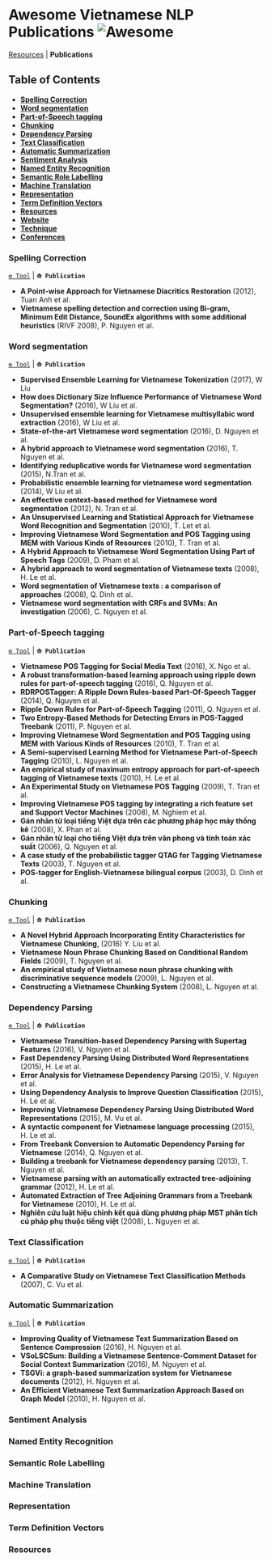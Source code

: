 # Awesome Vietnamese NLP Publications ![Awesome](https://cdn.rawgit.com/sindresorhus/awesome/d7305f38d29fed78fa85652e3a63e154dd8e8829/media/badge.svg)

[Resources](https://github.com/magizbox/underthesea/wiki) | **Publications**

## Table of Contents

* [**Spelling Correction**](#spelling-correction)
* [**Word segmentation**](#word-segmentation)
* [**Part-of-Speech tagging**](#part-of-speech-tagging)
* [**Chunking**](#chunking)
* [**Dependency Parsing**](#dependency-parsing)
* [**Text Classification**](#text-classification)
* [**Automatic Summarization**](#automatic-summarization)
* [**Sentiment Analysis**](#sentiment-analysis)
* [**Named Entity Recognition**](#named-entity-recognition)
* [**Semantic Role Labelling**](#semantic-role-labelling)
* [**Machine Translation**](#machine-translation)
* [**Representation**](#representation)
* [**Term Definition Vectors**](#term-definition-vectors)
* [**Resources**](#resources)
* [**Website**](#website)
* [**Technique**](#technique)
* [**Conferences**](#conferences)

### Spelling Correction

[`⚙ Tool`](https://github.com/magizbox/underthesea/wiki#spelling-correction) | **`⟰ Publication`**

* **A Point-wise Approach for Vietnamese Diacritics Restoration** (2012), Tuan Anh et al.
* **Vietnamese spelling detection and correction using Bi-gram, Minimum Edit Distance, SoundEx algorithms with some additional heuristics** (RIVF 2008), P. Nguyen et al.

### Word segmentation

[`⚙ Tool`](https://github.com/magizbox/underthesea/wiki#word-segmentation) | **`⟰ Publication`**

* **Supervised Ensemble Learning for Vietnamese Tokenization** (2017), W Liu
* **How does Dictionary Size Influence Performance of Vietnamese Word Segmentation?** (2016), W Liu et al.
* **Unsupervised ensemble learning for Vietnamese multisyllabic word extraction** (2016), W Liu et al.
* **State-of-the-art Vietnamese word segmentation** (2016), D. Nguyen et al.
* **A hybrid approach to Vietnamese word segmentation** (2016), T. Nguyen et al.
* **Identifying reduplicative words for Vietnamese word segmentation** (2015), N.Tran et al.
* **Probabilistic ensemble learning for vietnamese word segmentation** (2014), W Liu et al.
* **An effective context-based method for Vietnamese word segmentation** (2012), N. Tran et al.
* **An Unsupervised Learning and Statistical Approach for Vietnamese Word Recognition and Segmentation** (2010), T. Let et al.
* **Improving Vietnamese Word Segmentation and POS Tagging using MEM with Various Kinds of Resources** (2010), T. Tran et al.
* **A Hybrid Approach to Vietnamese Word Segmentation Using Part of Speech Tags** (2009), D. Pham et al.
* **A hybrid approach to word segmentation of Vietnamese texts** (2008), H. Le et al.
* **Word segmentation of Vietnamese texts : a comparison of approaches** (2008), Q. Dinh et al.
* **Vietnamese word segmentation with CRFs and SVMs: An investigation** (2006), C. Nguyen et al.


### Part-of-Speech tagging

[`⚙ Tool`](https://github.com/magizbox/underthesea/wiki#part-of-speech-tagging) | **`⟰ Publication`**

* **Vietnamese POS Tagging for Social Media Text** (2016), X. Ngo et al.
* **A robust transformation-based learning approach using ripple down rules for part-of-speech tagging** (2016), Q. Nguyen et al.
* **RDRPOSTagger: A Ripple Down Rules-based Part-Of-Speech Tagger** (2014), Q. Nguyen et al.
* **Ripple Down Rules for Part-of-Speech Tagging** (2011), Q. Nguyen et al.
* **Two Entropy-Based Methods for Detecting Errors in POS-Tagged Treebank** (2011), P. Nguyen et al.
* **Improving Vietnamese Word Segmentation and POS Tagging using MEM with Various Kinds of Resources** (2010), T. Tran et al.
* **A Semi-supervised Learning Method for Vietnamese Part-of-Speech Tagging** (2010), L. Nguyen et al.
* **An empirical study of maximum entropy approach for part-of-speech tagging of Vietnamese texts** (2010), H. Le et al.
* **An Experimental Study on Vietnamese POS Tagging** (2009), T. Tran et al.
* **Improving Vietnamese POS tagging by integrating a rich feature set and Support Vector Machines** (2008), M. Nghiem et al.
* **Gán nhãn từ loại tiếng Việt dựa trên các phương pháp học máy thống kê** (2008), X. Phan et al.
* **Gán nhãn từ loại cho tiếng Việt dựa trên văn phong và tính toán xác suất** (2006), Q. Nguyen et al.
* **A case study of the probabilistic tagger QTAG for Tagging Vietnamese Texts** (2003), T. Nguyen et al.
* **POS-tagger for English-Vietnamese bilingual corpus** (2003), D. Dinh et al.

### Chunking

[`⚙ Tool`](https://github.com/magizbox/underthesea/wiki#chunking) | **`⟰ Publication`**

* **A Novel Hybrid Approach Incorporating Entity Characteristics for Vietnamese Chunking**, (2016) Y. Liu et al.
* **Vietnamese Noun Phrase Chunking Based on Conditional Random Fields** (2009), T. Nguyen et al.
* **An empirical study of Vietnamese noun phrase chunking with discriminative sequence models** (2009), L. Nguyen et al.
* **Constructing a Vietnamese Chunking System** (2008), L. Nguyen et al.

### Dependency Parsing

[`⚙ Tool`](https://github.com/magizbox/underthesea/wiki#dependency-parsing) | **`⟰ Publication`**

* **Vietnamese Transition-based Dependency Parsing with Supertag Features** (2016), V. Nguyen et al.
* **Fast Dependency Parsing Using Distributed Word Representations** (2015), H. Le et al.
* **Error Analysis for Vietnamese Dependency Parsing** (2015), V. Nguyen et al.
* **Using Dependency Analysis to Improve Question Classification** (2015), H. Le et al.
* **Improving Vietnamese Dependency Parsing Using Distributed Word Representations** (2015), M. Vu et al.
* **A syntactic component for Vietnamese language processing** (2015), H. Le et al.
* **From Treebank Conversion to Automatic Dependency Parsing for Vietnamese** (2014), Q. Nguyen et al.
* **Building a treebank for Vietnamese dependency parsing** (2013), T. Nguyen et al.
* **Vietnamese parsing with an automatically extracted tree-adjoining grammar** (2012), H. Le et al.
* **Automated Extraction of Tree Adjoining Grammars from a Treebank for Vietnamese** (2010), H. Le et al.
* **Nghiên cứu luật hiệu chỉnh kết quả dùng phương pháp MST phân tích cú pháp phụ thuộc tiếng việt** (2008), L. Nguyen et al.

### Text Classification

[`⚙ Tool`](https://github.com/magizbox/underthesea/wiki#text-classification) | **`⟰ Publication`**

* **A Comparative Study on Vietnamese Text Classification Methods** (2007), C. Vu et al.

### Automatic Summarization

[`⚙ Tool`](https://github.com/magizbox/underthesea/wiki#automatic-summarization) | **`⟰ Publication`**

* **Improving Quality of Vietnamese Text Summarization Based on Sentence Compression** (2016), H. Nguyen et al.
* **VSoLSCSum: Building a Vietnamese Sentence-Comment Dataset for Social Context Summarization** (2016), M. Nguyen et al.
* **TSGVi: a graph-based summarization system for Vietnamese documents** (2012), H. Nguyen et al.
* **An Efficient Vietnamese Text Summarization Approach Based on Graph Model** (2010), H. Nguyen et al.

### Sentiment Analysis



### Named Entity Recognition



### Semantic Role Labelling



### Machine Translation



### Representation

### Term Definition Vectors


### Resources
